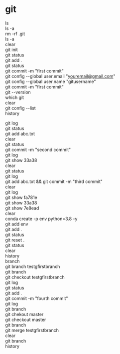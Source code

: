 # git  
ls  
ls -a  
rm -rf .git  
ls -a  
clear  
git init  
git status  
git add .  
git status  
git commit -m "first commit"  
git config --global user.email "youremail@gmail.com"   
git config --global user.name "gitusername"    
git commit -m "first commit"    
git --version  
which git  
clear  
git config --list  
history  
     
git log  
git status  
git add abc.txt  
clear  
git status  
git commit -m "second commit"  
git log  
git show 33a38  
clear  
git status  
git log  
git add abc.txt && git commit -m "third commit"  
clear  
git log  
git show fa781e  
git show 33a38  
git show 7e8ead  
clear  
conda create -p env python=3.8 -y  
git add env  
git add .  
git status  
git reset .  
git status  
clear  
history  
branch  
git branch testgfirstbranch  
git branch  
git checkout testgfirstbranch  
git log  
git status  
git add .  
git commit -m "fourth commit"  
git log  
git branch  
git chekout master  
git checkout master  
git branch  
git merge testgfirstbranch  
clear  
git branch  
history  
   
   

